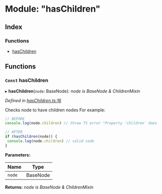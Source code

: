 
# Module: "hasChildren"

## Index

### Functions

* [hasChildren](_haschildren_.md#const-haschildren)

## Functions

### `Const` hasChildren

▸ **hasChildren**(`node`: BaseNode): *node is BaseNode & ChildrenMixin*

*Defined in [hasChildren.ts:16](https://github.com/figma-plugin-helper-functions/figma-plugin-helpers/blob/a7845f4/src/helpers/hasChildren.ts#L16)*

Checks node to have children nodes
For example:

```ts
// BEFORE
console.log(node.children) // throw TS error "Property 'children' does not exist on type ..."

// AFTER
if (hasChildren(node)) {
 console.log(node.children) // valid code
}
```

**Parameters:**

Name | Type |
------ | ------ |
`node` | BaseNode |

**Returns:** *node is BaseNode & ChildrenMixin*
